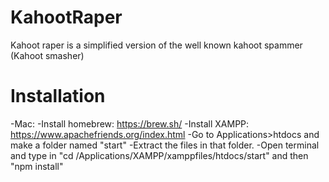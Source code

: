 # KahootRaper
Kahoot raper is a simplified version of the well known kahoot spammer (Kahoot smasher)

# Installation
-Mac:
-Install homebrew: https://brew.sh/
-Install XAMPP: https://www.apachefriends.org/index.html
-Go to Applications>htdocs and make a folder named "start"
-Extract the files in that folder.
-Open terminal and type in "cd /Applications/XAMPP/xamppfiles/htdocs/start" and then "npm install"

